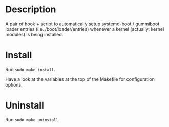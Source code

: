 # Description

A pair of hook + script to automatically setup systemd-boot / gummiboot loader entries (i.e. /boot/loader/entries) whenever a kernel (actually: kernel modules) is being installed.

# Install

Run `sudo make install`.

Have a look at the variables at the top of the Makefile for configuration options.

# Uninstall

Run `sudo make uninstall`.
